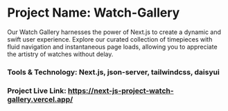 # Project Name: Watch-Gallery

Our Watch Gallery harnesses the power of Next.js to create a dynamic and swift user experience. Explore our curated collection of timepieces with fluid navigation and instantaneous page loads, allowing you to appreciate the artistry of watches without delay.

### Tools & Technology: Next.js, json-server, tailwindcss, daisyui

### Project Live Link: https://next-js-project-watch-gallery.vercel.app/
